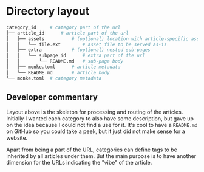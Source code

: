 # Directory layout

```bash
category_id     # category part of the url
├── article_id      # article part of the url
│   ├── assets          # (optional) location with article-specific assets
│   │   └── file.ext        # asset file to be served as-is
│   ├── extra           # (optional) nested sub-pages
│   │   └── subpage_id      # extra part of the url
│   │       └── README.md   # sub-page body
│   ├── monke.toml      # article metadata
│   └── README.md       # article body
└── monke.toml  # category metadata
```

## Developer commentary

Layout above is the skeleton for processing and routing of the articles. Initially I wanted each category to also have
some description, but gave up on the idea because I could not find a use for it. It's cool to have a `README.md` on
GitHub so you could take a peek, but it just did not make sense for a website.

Apart from being a part of the URL, categories can define tags to be inherited by all articles under them. But the main
purpose is to have another dimension for the URLs indicating the "vibe" of the article.
